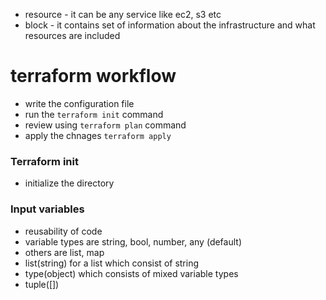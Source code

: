 - resource - it can be any service like ec2, s3 etc
- block - it contains set of information about the infrastructure and what resources are included


# terraform workflow
- write the configuration file
- run the ```terraform init``` command
- review using ```terraform plan``` command
- apply the chnages ```terraform apply```


### Terraform init
- initialize the directory

### Input variables
- reusability of code
- variable types are string, bool, number, any (default)
- others are list, map
- list(string) for a list which consist of string
- type(object) which consists of mixed variable types
- tuple([])
